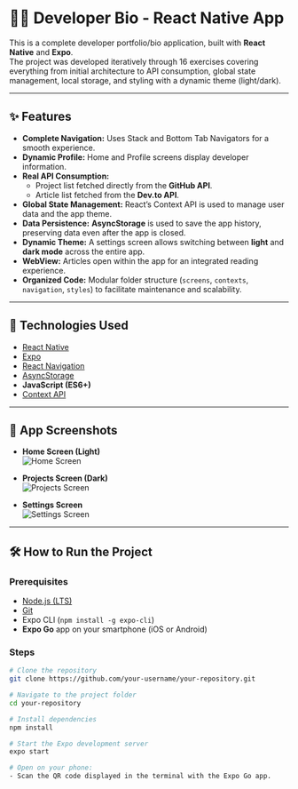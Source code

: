 # 👨‍💻 Developer Bio - React Native App

This is a complete developer portfolio/bio application, built with **React Native** and **Expo**.  
The project was developed iteratively through 16 exercises covering everything from initial architecture to API consumption, global state management, local storage, and styling with a dynamic theme (light/dark).  

---

## ✨ Features

- **Complete Navigation:** Uses Stack and Bottom Tab Navigators for a smooth experience.  
- **Dynamic Profile:** Home and Profile screens display developer information.  
- **Real API Consumption:**  
  - Project list fetched directly from the **GitHub API**.  
  - Article list fetched from the **Dev.to API**.  
- **Global State Management:** React’s Context API is used to manage user data and the app theme.  
- **Data Persistence:** **AsyncStorage** is used to save the app history, preserving data even after the app is closed.  
- **Dynamic Theme:** A settings screen allows switching between **light** and **dark mode** across the entire app.  
- **WebView:** Articles open within the app for an integrated reading experience.  
- **Organized Code:** Modular folder structure (`screens`, `contexts`, `navigation`, `styles`) to facilitate maintenance and scalability.  

---

## 🚀 Technologies Used

- [React Native](https://reactnative.dev/)  
- [Expo](https://expo.dev/)  
- [React Navigation](https://reactnavigation.org/)  
- [AsyncStorage](https://react-native-async-storage.github.io/async-storage/)  
- **JavaScript (ES6+)**  
- [Context API](https://react.dev/reference/react/Context)  

---

## 📸 App Screenshots

- **Home Screen (Light)**  
  ![Home Screen](./src/screenshots/home.PNG)  

- **Projects Screen (Dark)**  
  ![Projects Screen](./src/screenshots/projects.PNG)  

- **Settings Screen**  
  ![Settings Screen](./src/screenshots/settings.PNG)  


---

## 🛠️ How to Run the Project

### Prerequisites
- [Node.js (LTS)](https://nodejs.org/)  
- [Git](https://git-scm.com/)  
- Expo CLI (`npm install -g expo-cli`)  
- **Expo Go** app on your smartphone (iOS or Android)  

### Steps
```bash
# Clone the repository
git clone https://github.com/your-username/your-repository.git

# Navigate to the project folder
cd your-repository

# Install dependencies
npm install

# Start the Expo development server
expo start

# Open on your phone:
- Scan the QR code displayed in the terminal with the Expo Go app.